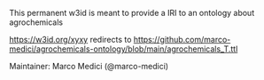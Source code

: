 This permanent w3id is meant to provide a IRI to an ontology about agrochemicals

https://w3id.org/xyxy redirects to https://github.com/marco-medici/agrochemicals-ontology/blob/main/agrochemicals_T.ttl

Maintainer: Marco Medici (@marco-medici)
